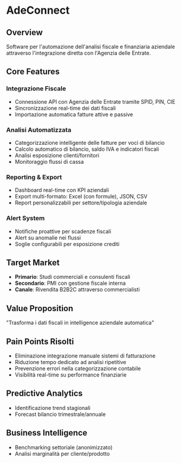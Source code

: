 # AdeConnect

## Overview
Software per l'automazione dell'analisi fiscale e finanziaria aziendale attraverso l'integrazione diretta con l'Agenzia delle Entrate.

## Core Features
### Integrazione Fiscale
- Connessione API con Agenzia delle Entrate tramite SPID, PIN, CIE
- Sincronizzazione real-time dei dati fiscali
- Importazione automatica fatture attive e passive

### Analisi Automatizzata
- Categorizzazione intelligente delle fatture per voci di bilancio
- Calcolo automatico di bilancio, saldo IVA e indicatori fiscali
- Analisi esposizione clienti/fornitori
- Monitoraggio flussi di cassa

### Reporting & Export
- Dashboard real-time con KPI aziendali
- Export multi-formato: Excel (con formule), JSON, CSV
- Report personalizzabili per settore/tipologia aziendale

### Alert System
- Notifiche proattive per scadenze fiscali
- Alert su anomalie nei flussi
- Soglie configurabili per esposizione crediti

## Target Market
- **Primario**: Studi commerciali e consulenti fiscali
- **Secondario**: PMI con gestione fiscale interna
- **Canale**: Rivendita B2B2C attraverso commercialisti

## Value Proposition
"Trasforma i dati fiscali in intelligence aziendale automatica"

## Pain Points Risolti
- Eliminazione integrazione manuale sistemi di fatturazione
- Riduzione tempo dedicato ad analisi ripetitive
- Prevenzione errori nella categorizzazione contabile
- Visibilità real-time su performance finanziarie

## Predictive Analytics
- Identificazione trend stagionali
- Forecast bilancio trimestrale/annuale

## Business Intelligence
- Benchmarking settoriale (anonimizzato)
- Analisi marginalità per cliente/prodotto